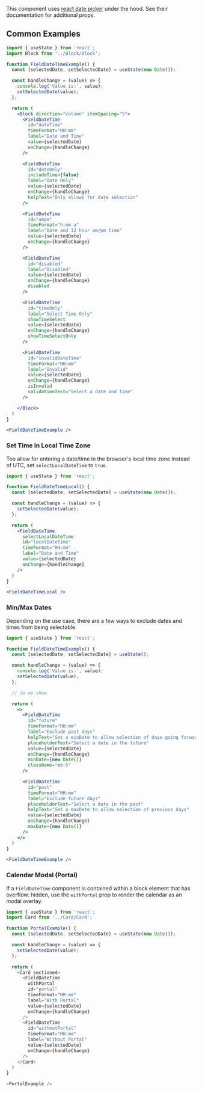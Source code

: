 This component uses [react date picker](https://reactdatepicker.com/) under the hood. See their documentation for additional props.

## Common Examples

```jsx
import { useState } from 'react';
import Block from '../Block/Block';

function FieldDateTimeExample() {
  const [selectedDate, setSelectedDate] = useState(new Date());

  const handleChange = (value) => {
    console.log('Value is:', value);
    setSelectedDate(value);
  };

  return (
    <Block direction="column" itemSpacing="5">
      <FieldDateTime
        id="dateTime"
        timeFormat="HH:mm"
        label="Date and Time"
        value={selectedDate}
        onChange={handleChange}
      />

      <FieldDateTime
        id="dateOnly"
        includeTime={false}
        label="Date Only"
        value={selectedDate}
        onChange={handleChange}
        helpText="Only allows for date selection"
      />

      <FieldDateTime
        id="ampm"
        timeFormat="h:mm a"
        label="Date and 12 hour am/pm time"
        value={selectedDate}
        onChange={handleChange}
      />

      <FieldDateTime
        id="disabled"
        label="Disabled"
        value={selectedDate}
        onChange={handleChange}
        disabled
      />

      <FieldDateTime
        id="timeOnly"
        label="Select Time Only"
        showTimeSelect
        value={selectedDate}
        onChange={handleChange}
        showTimeSelectOnly
      />

      <FieldDateTime
        id="invalidDateTime"
        timeFormat="HH:mm"
        label="Invalid"
        value={selectedDate}
        onChange={handleChange}
        isInvalid
        validationText="Select a date and time"
      />

    </Block>
  )
}

<FieldDateTimeExample />

```



### Set Time in Local Time Zone

Too allow for entering a date/time in the browser's local time zone instead of UTC, set `selectLocalDateTime` to `true`.

```jsx
import { useState } from 'react';

function FieldDateTimeLocal() {
  const [selectedDate, setSelectedDate] = useState(new Date());

  const handleChange = (value) => {
    setSelectedDate(value);
  };

  return (
    <FieldDateTime
      selectLocalDateTime
      id="localDateTime"
      timeFormat="HH:mm"
      label="Date and Time"
      value={selectedDate}
      onChange={handleChange}
    />
  )
}

<FieldDateTimeLocal />
```

### Min/Max Dates

Depending on the use case, there are a few ways to exclude dates and times from being selectable.

```jsx
import { useState } from 'react';

function FieldDateTimeExample() {
  const [selectedDate, setSelectedDate] = useState();

  const handleChange = (value) => {
    console.log('Value is:', value);
    setSelectedDate(value);
  };

  // do we show

  return (
    <>
      <FieldDateTime
        id="future"
        timeFormat="HH:mm"
        label="Exclude past days"
        helpText="Set a minDate to allow selection of days going forward"
        placeholderText="Select a date in the future"
        value={selectedDate}
        onChange={handleChange}
        minDate={new Date()}
        className="mb-5"
      />

      <FieldDateTime
        id="past"
        timeFormat="HH:mm"
        label="Exclude future days"
        placeholderText="Select a date in the past"
        helpText="Set a maxDate to allow selection of previous days"
        value={selectedDate}
        onChange={handleChange}
        maxDate={new Date()}
      />
    </>
  )
}

<FieldDateTimeExample />
```


### Calendar Modal (Portal)

If a `FieldDateTime` component is contained within a block element that has overflow: hidden, use the `withPortal` prop to render the calendar as an modal overlay.

```js
import { useState } from 'react';
import Card from '../Card/Card';

function PortalExample() {
  const [selectedDate, setSelectedDate] = useState(new Date());

  const handleChange = (value) => {
    setSelectedDate(value);
  };

  return (
    <Card sectioned>
      <FieldDateTime
        withPortal
        id="portal"
        timeFormat="HH:mm"
        label="With Portal"
        value={selectedDate}
        onChange={handleChange}
      />
      <FieldDateTime
        id="withoutPortal"
        timeFormat="HH:mm"
        label="Without Portal"
        value={selectedDate}
        onChange={handleChange}
      />
    </Card>
  )
}

<PortalExample />

```

